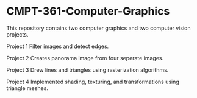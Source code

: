 # CMPT-361-Computer-Graphics
This repository contains two computer graphics and two computer vision projects.

Project 1
Filter images and detect edges.

Project 2
Creates panorama image from four seperate images.

Project 3
Drew lines and triangles using rasterization algorithms.

Project 4
Implemented shading, texturing, and transformations using triangle meshes.
